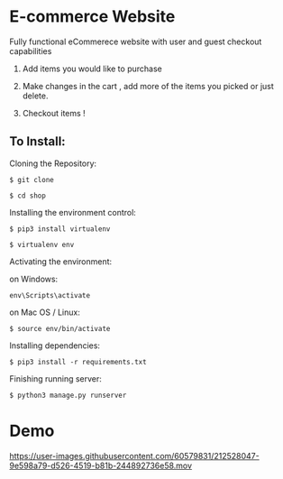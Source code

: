 # E-commerce Website

Fully functional eCommerece website with user and guest checkout capabilities

1. Add items you would like to purchase

2. Make changes in the cart , add more of the items you picked or just delete.

3. Checkout items !


## To Install:

Cloning the Repository:

```
$ git clone 

$ cd shop 

```

Installing the environment control:

```
$ pip3 install virtualenv

$ virtualenv env

```

Activating the environment:

on Windows:
```
env\Scripts\activate

```
on Mac OS / Linux:
```
$ source env/bin/activate

```

Installing dependencies:

```
$ pip3 install -r requirements.txt

```

Finishing running server:

```
$ python3 manage.py runserver

```

# Demo


https://user-images.githubusercontent.com/60579831/212528047-9e598a79-d526-4519-b81b-244892736e58.mov



